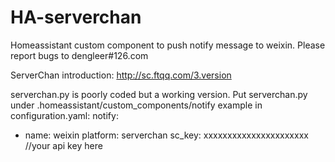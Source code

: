 # HA-serverchan
Homeassistant custom component to push notify message to weixin. Please report bugs to dengleer#126.com

ServerChan introduction:
http://sc.ftqq.com/3.version

serverchan.py is poorly coded but a working version.
Put serverchan.py under .homeassistant/custom_components/notify
example  in configuration.yaml:
notify:
  - name: weixin
    platform: serverchan
    sc_key: xxxxxxxxxxxxxxxxxxxxxx //your api key here
    

